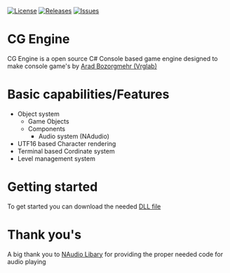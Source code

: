 [![License](https://img.shields.io/github/license/vrglab/CG-Engine)](LICENSE) [![Releases](https://img.shields.io/github/v/release/vrglab/CG-Engine)](https://github.com/vrglab/CG-Engine/releases) [![Issues](https://img.shields.io/bitbucket/issues/vrglab/CG-Engine)](https://github.com/vrglab/CG-Engine/issues)
# CG Engine
CG Engine is a open source C# Console based game engine designed to make console game's by [Arad Bozorgmehr (Vrglab)](https://twitter.com/arad_bozorgmehr) 

# Basic capabilities/Features
* Object system
  * Game Objects
  * Components
    * Audio system (NAdudio)
* UTF16 based Character rendering
* Terminal based Cordinate system
* Level management system

# Getting started
To get started you can download the needed [DLL file](https://github.com/vrglab/Console-game-engine/releases)

# Thank you's
A big thank you to [NAudio Libary](https://github.com/naudio/NAudio) for providing the proper needed code for audio playing
